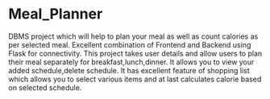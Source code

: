 # Meal_Planner
DBMS project which will help to plan your meal as well as count calories as per selected meal.
Excellent combination of Frontend and Backend using Flask for connectivity.
This project takes user details and allow users to plan their meal separately for breakfast,lunch,dinner.
It allows you to view your added schedule,delete schedule.
It has excellent feature of shopping list which allows you to select various items and at last calculates calorie based on selected schedule.
